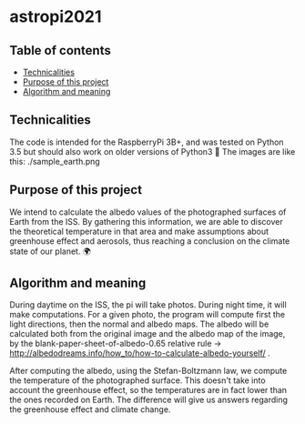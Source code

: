 # astropi2021
## Table of contents
* [Technicalities](#technicalities)
* [Purpose of this project](#purpose-of-this-project)
* [Algorithm and meaning](#algorithm-and-meaning)

## Technicalities
The code is intended for the RaspberryPi 3B+, and was tested on Python 3.5 but should also work on older versions of Python3 :snake:
The images are like this:
./sample_earth.png
## Purpose of this project
We intend to calculate the albedo values of the photographed surfaces of Earth from the ISS. By gathering this information, we are able to discover the theoretical temperature in that
area and make assumptions about greenhouse effect and aerosols, thus reaching a conclusion on the climate state of our planet. :earth_africa:
## Algorithm and meaning
During daytime on the ISS, the pi will take photos. During night time, it will make computations.
For a given photo, the program will compute first the light directions, then the normal and albedo maps. The albedo will be calculated both from the original image and the albedo map
of the image, by the blank-paper-sheet-of-albedo-0.65 relative rule -> http://albedodreams.info/how_to/how-to-calculate-albedo-yourself/ .

After computing the albedo, using the Stefan-Boltzmann law, we compute the temperature of the photographed surface. This doesn't take into account the greenhouse effect, so the 
temperatures are in fact lower than the ones recorded on Earth. The difference will give us answers regarding the greenhouse effect and climate change.

